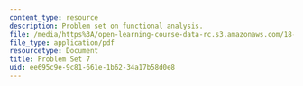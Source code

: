 ```yaml
---
content_type: resource
description: Problem set on functional analysis.
file: /media/https%3A/open-learning-course-data-rc.s3.amazonaws.com/18-102-introduction-to-functional-analysis-spring-2009/ee695c9e9c81661e1b6234a17b58d0e8_MIT18_102s09_pset07.pdf
file_type: application/pdf
resourcetype: Document
title: Problem Set 7
uid: ee695c9e-9c81-661e-1b62-34a17b58d0e8
---
```


